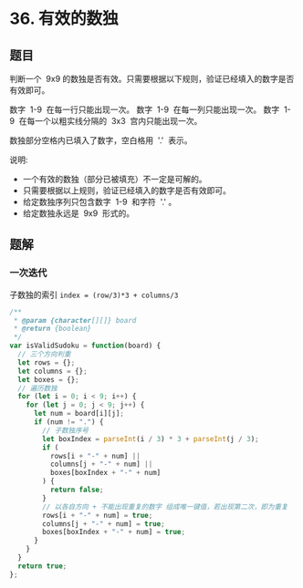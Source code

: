 # 36. 有效的数独

## 题目

判断一个  9x9 的数独是否有效。只需要根据以下规则，验证已经填入的数字是否有效即可。

数字  1-9  在每一行只能出现一次。
数字  1-9  在每一列只能出现一次。
数字  1-9  在每一个以粗实线分隔的  3x3  宫内只能出现一次。

数独部分空格内已填入了数字，空白格用  '.'  表示。

说明:

- 一个有效的数独（部分已被填充）不一定是可解的。
- 只需要根据以上规则，验证已经填入的数字是否有效即可。
- 给定数独序列只包含数字  1-9  和字符  '.' 。
- 给定数独永远是  9x9  形式的。

## 题解

### 一次迭代

子数独的索引 `index = (row/3)*3 + columns/3`

```js
/**
 * @param {character[][]} board
 * @return {boolean}
 */
var isValidSudoku = function(board) {
  // 三个方向判重
  let rows = {};
  let columns = {};
  let boxes = {};
  // 遍历数独
  for (let i = 0; i < 9; i++) {
    for (let j = 0; j < 9; j++) {
      let num = board[i][j];
      if (num != ".") {
        // 子数独序号
        let boxIndex = parseInt(i / 3) * 3 + parseInt(j / 3);
        if (
          rows[i + "-" + num] ||
          columns[j + "-" + num] ||
          boxes[boxIndex + "-" + num]
        ) {
          return false;
        }
        // 以各自方向 + 不能出现重复的数字 组成唯一键值，若出现第二次，即为重复
        rows[i + "-" + num] = true;
        columns[j + "-" + num] = true;
        boxes[boxIndex + "-" + num] = true;
      }
    }
  }
  return true;
};
```
